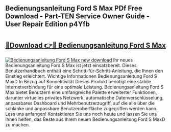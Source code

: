 ## Bedienungsanleitung Ford S Max PDf Free Download - Part-TEN Service Owner Guide - User Repair Edition p4Yfb

# <h2><a href="http://df59qp.blite.top/?on=Bedienungsanleitung+Ford+S+Max">🔗Download 👉🔴 Bedienungsanleitung Ford S Max</a></h2>

[![Bedienungsanleitung Ford S Max new download](https://i.imgur.com/lujVjoI.png)](http://df59qp.blite.top/?on=Bedienungsanleitung+Ford+S+Max)
Ihr neues Bedienungsanleitung Ford S Max ist jetzt einsatzbereit. Dieses Benutzerhandbuch enthält eine Schritt-für-Schritt-Anleitung, die Ihnen den Einstieg erleichtert. Wichtige Informationen Bedienungsanleitung Ford S MaxD In Bezug auf Konnektivität Dieses Produkt benötigt eine stabile Internetverbindung für eine optimale Leistung. Bedienungsanleitung Ford S Max bietet Benutzern eine umfangreiche Palette erweiterter Funktionen, darunter virtuelles privates Netzwerk, automatische Datenverschlüsselung, anpassbares Dashboard und Mehrbenutzerzugriff, auf die alle über die schlanke und anpassbare Benutzeroberfläche zugegriffen werden kann. Lass uns anfangen! Kontaktieren Sie uns noch heute und lassen Sie uns Ihnen helfen, das Beste aus Ihrem neuen Bedienungsanleitung Ford S MaxD zu machen.
